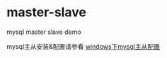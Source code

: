 # master-slave
mysql master slave demo

mysql主从安装&配置请参看 [windows下mysql主从配置](https://blog.csdn.net/tank_panda/article/details/106192980)
